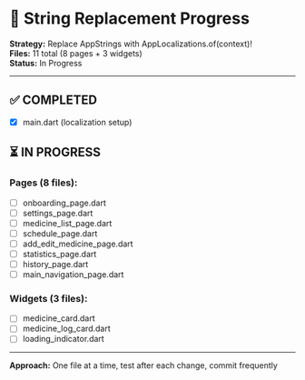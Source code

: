 # 🔄 String Replacement Progress

**Strategy:** Replace AppStrings with AppLocalizations.of(context)!  
**Files:** 11 total (8 pages + 3 widgets)  
**Status:** In Progress

---

## ✅ COMPLETED
- [x] main.dart (localization setup)

## ⏳ IN PROGRESS

### Pages (8 files):
- [ ] onboarding_page.dart
- [ ] settings_page.dart
- [ ] medicine_list_page.dart
- [ ] schedule_page.dart
- [ ] add_edit_medicine_page.dart
- [ ] statistics_page.dart
- [ ] history_page.dart
- [ ] main_navigation_page.dart

### Widgets (3 files):
- [ ] medicine_card.dart
- [ ] medicine_log_card.dart
- [ ] loading_indicator.dart

---

**Approach:** One file at a time, test after each change, commit frequently

